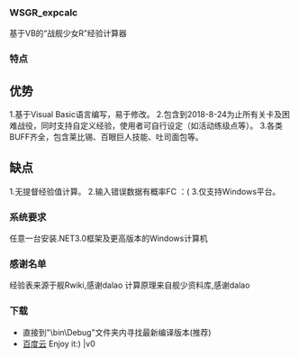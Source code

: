 ### WSGR_expcalc
基于VB的“战舰少女R”经验计算器
### 特点
## 优势
1.基于Visual Basic语言编写，易于修改。
2.包含到2018-8-24为止所有关卡及困难战役，同时支持自定义经验，使用者可自行设定（如活动练级点等）。
3.各类BUFF齐全，包含莱比锡、百眼巨人技能、吐司面包等。
## 缺点
1.无提督经验值计算。
2.输入错误数据有概率FC ：(
3.仅支持Windows平台。
### 系统要求
任意一台安装.NET3.0框架及更高版本的Windows计算机
### 感谢名单
经验表来源于舰Rwiki,感谢dalao
计算原理来自舰少资料库,感谢dalao
### 下载
- 直接到"\bin\Debug\"文件夹内寻找最新编译版本(推荐)
- [百度云](https://pan.baidu.com/s/1_rFDiBhbmew01EnYVltsfQ)
Enjoy it:) |v0

